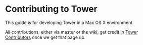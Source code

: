 # Contributing to Tower

This guide is for developing Tower in a Mac OS X environment.

All contributions, either via master or the wiki, get credit in [Tower Contributors](http://towerjs.org/contributors) once we get that page up.
